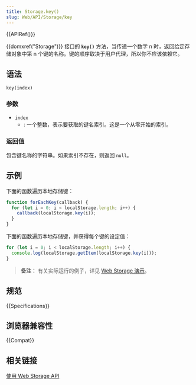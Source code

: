 ```yaml
---
title: Storage.key()
slug: Web/API/Storage/key
---
```


{{APIRef()}}

{{domxref("Storage")}} 接口的 **`key()`** 方法，当传递一个数字 n 时，返回给定存储对象中第 n 个键的名称。键的顺序取决于用户代理，所以你不应该依赖它。

## 语法

```js-nolint
key(index)
```

### 参数

- `index`
  - : 一个整数，表示要获取的键名索引。这是一个从零开始的索引。

### 返回值

包含键名称的字符串。如果索引不存在，则返回 `null`。

## 示例

下面的函数遍历本地存储键：

```js
function forEachKey(callback) {
  for (let i = 0; i < localStorage.length; i++) {
    callback(localStorage.key(i));
  }
}
```

下面的函数遍历本地存储键，并获得每个键的设定值：

```js
for (let i = 0; i < localStorage.length; i++) {
  console.log(localStorage.getItem(localStorage.key(i)));
}
```

> **备注：** 有关实际运行的例子，详见 [Web Storage 演示](https://mdn.github.io/dom-examples/web-storage/)。

## 规范

{{Specifications}}

## 浏览器兼容性

{{Compat}}

## 相关链接

[使用 Web Storage API](/zh-CN/docs/Web/API/Web_Storage_API/Using_the_Web_Storage_API)
